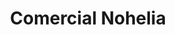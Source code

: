 ---
title: "Comercial Nohelia"
url: /santa-cruz-de-la-sierra/comercial-nohelia/
shop: Elektronik
---